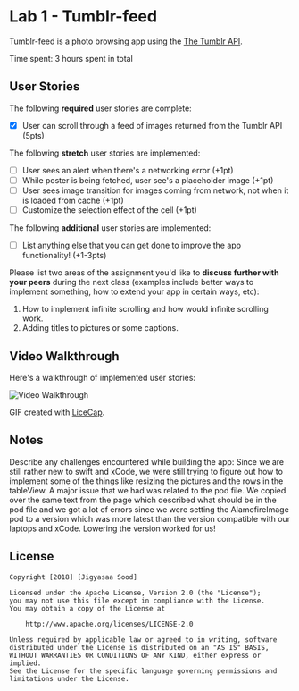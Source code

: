 # Lab 1 - Tumblr-feed

Tumblr-feed is a photo browsing app using the [The Tumblr API](https://www.tumblr.com/docs/en/api/v2#posts).

Time spent: 3 hours spent in total

## User Stories

The following **required** user stories are complete:

- [x] User can scroll through a feed of images returned from the Tumblr API (5pts)

The following **stretch** user stories are implemented:

- [ ] User sees an alert when there's a networking error (+1pt)
- [ ] While poster is being fetched, user see's a placeholder image (+1pt)
- [ ] User sees image transition for images coming from network, not when it is loaded from cache (+1pt)
- [ ] Customize the selection effect of the cell (+1pt)

The following **additional** user stories are implemented:

- [ ] List anything else that you can get done to improve the app functionality! (+1-3pts)

Please list two areas of the assignment you'd like to **discuss further with your peers** during the next class (examples include better ways to implement something, how to extend your app in certain ways, etc):

1. How to implement infinite scrolling and how would infinite scrolling work.
2. Adding titles to pictures or some captions.

## Video Walkthrough

Here's a walkthrough of implemented user stories:

<img src='https://imgur.com/a/4GDzA' title='Video Walkthrough' width='' alt='Video Walkthrough' />

GIF created with [LiceCap](http://www.cockos.com/licecap/).

## Notes

Describe any challenges encountered while building the app:
Since we are still rather new to swift and xCode, we were still trying to figure out how to implement some of the things like
resizing the pictures and the rows in the tableView.
A major issue that we had was related to the pod file. We copied over the same text from the page which described what should be
in the pod file and we got a lot of errors since we were setting the AlamofireImage pod to a version which was more latest than
the version compatible with our laptops and xCode. Lowering the version worked for us!

## License

    Copyright [2018] [Jigyasaa Sood]

    Licensed under the Apache License, Version 2.0 (the "License");
    you may not use this file except in compliance with the License.
    You may obtain a copy of the License at

        http://www.apache.org/licenses/LICENSE-2.0

    Unless required by applicable law or agreed to in writing, software
    distributed under the License is distributed on an "AS IS" BASIS,
    WITHOUT WARRANTIES OR CONDITIONS OF ANY KIND, either express or implied.
    See the License for the specific language governing permissions and
    limitations under the License.
